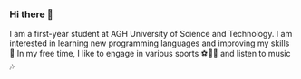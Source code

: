 ### Hi there 👋
I am a first-year student at AGH University of Science and Technology. I am interested in learning new programming languages and improving my skills 🥸
In my free time, I like to engage in various sports ⚽🥎🏐 and listen to music 🎶
